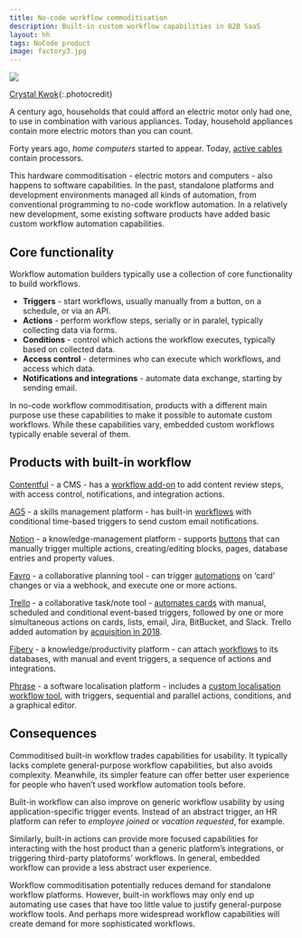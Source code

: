 ```yaml
---
title: No-code workflow commoditisation
description: Built-in custom workflow capabilities in B2B SaaS
layout: hh
tags: NoCode product
image: factory3.jpg
---
```


![](factory3.jpg)

[Crystal Kwok](https://unsplash.com/photos/XUEdfpPIhXg){:.photocredit}

A century ago, households that could afford an electric motor only had one, to use in combination with various appliances.
Today, household appliances contain more electric motors than you can count.

Forty years ago, _home computers_ started to appear.
Today, [active cables](https://en.wikipedia.org/wiki/Active_cable) contain processors.

This hardware commoditisation - electric motors and computers - also happens to software capabilities.
In the past, standalone platforms and development environments managed all kinds of automation, from conventional programming to no-code workflow automation.
In a relatively new development, some existing software products have added basic custom workflow automation capabilities.

## Core functionality

Workflow automation builders typically use a collection of core functionality to build workflows.

* **Triggers** - start workflows, usually manually from a button, on a schedule, or via an API.
* **Actions** - perform workflow steps, serially or in paralel, typically collecting data via forms.
* **Conditions** - control which actions the workflow executes, typically based on collected data.
* **Access control** - determines who can execute which workflows, and access which data.
* **Notifications and integrations** - automate data exchange, starting by sending email.

In no-code workflow commoditisation, products with a different main purpose use these capabilities to make it possible to automate custom workflows.
While these capabilities vary, embedded custom workflows typically enable several of them.

## Products with built-in workflow

[Contentful](https://www.contentful.com/) -
a CMS - has a 
[workflow add-on](https://www.contentful.com/blog/updated-pricing-and-workflows-app/)
to add content review steps, with access control, notifications, and integration actions.

[AG5](https://www.ag5.com) - a skills management platform - 
has built-in 
[workflows](https://help.ag5.com/en/articles/51-february-release-2-2022) 
with conditional time-based triggers to send custom email notifications.

[Notion](https://www.notion.so/) - a knowledge-management platform - supports 
[buttons](https://www.notion.so/help/guides/automatically-generate-blocks-pages-with-buttons)
that can manually trigger multiple actions, creating/editing blocks, pages, database entries and property values.

[Favro](https://www.favro.com) - a collaborative planning tool - can trigger 
[automations](https://help.favro.com/en/articles/4823135-automations-for-development-teams)
on ‘card’ changes or via a webhook, and execute one or more actions.

[Trello](https://trello.com) - a collaborative task/note tool -
[automates cards](https://trello.com/guide/automate-anything)
with manual, scheduled and conditional event-based triggers, followed by one or more simultaneous actions on cards, lists, email, Jira, BitBucket, and Slack.
Trello added automation by [acquisition in 2018](https://blog.trello.com/trello-acquires-butler).

[Fibery](https://fibery.io) - a knowledge/productivity platform - can attach
[workflows](https://the.fibery.io/@public/User_Guide/Guide/Automations-27)
to its databases, with manual and event triggers, a sequence of actions and integrations.

[Phrase](https://phrase.com) - a software localisation platform - includes a 
[custom localisation workflow tool](https://phrase.com/products/phrase-orchestrator/),
with triggers, sequential and parallel actions, conditions, and a graphical editor.

## Consequences

Commoditised built-in workflow trades capabilities for usability.
It typically lacks complete general-purpose workflow capabilities, but also avoids complexity.
Meanwhile, its simpler feature can offer better user experience for people who haven’t used workflow automation tools before.

Built-in workflow can also improve on generic workflow usability by using application-specific trigger events.
Instead of an abstract trigger, an HR platform can refer to _employee joined_ or _vacation requested_, for example.

Similarly, built-in actions can provide more focused capabilities for interacting with the host product than a generic platform’s integrations, or triggering third-party platoforms’ workflows.
In general, embedded workflow can provide a less abstract user experience.

Workflow commoditisation potentially reduces demand for standalone workflow platforms.
However, built-in workflows may only end up automating use cases that have too little value to justify general-purpose workflow tools.
And perhaps more widespread workflow capabilities will create demand for more sophisticated workflows.